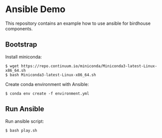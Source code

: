 # Ansible Demo

This repository contains an example how to use ansible for birdhouse components.

## Bootstrap

Install miniconda:

    $ wget https://repo.continuum.io/miniconda/Miniconda3-latest-Linux-x86_64.sh
    $ bash Miniconda3-latest-Linux-x86_64.sh

Create conda environment with Ansible:

    $ conda env create -f environment.yml

## Run Ansible

Run ansible script:

    $ bash play.sh

